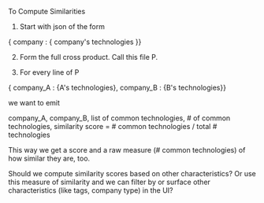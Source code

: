 

To Compute Similarities

1. Start with json of the form

{ company : { company's technologies }}

2. Form the full cross product. Call this file P.

3. For every line of P

{ company_A : {A's technologies}, company_B : {B's technologies}}

we want to emit

company_A, company_B, list of common technologies, # of common technologies, similarity score = # common technologies / total # technologies

This way we get a score and a raw measure (# common technologies) of how similar they are, too.

Should we compute similarity scores based on other characteristics? Or use this measure of similarity and we can filter by or surface other characteristics (like tags, company type) in the UI?


